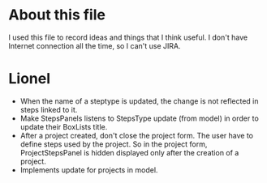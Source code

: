 # About this file
I used this file to record ideas and things that I think useful. I don't have Internet connection all
the time, so I can't use JIRA.

# Lionel
- When the name of a steptype is updated, the change is not reflected in steps linked to it.
- Make StepsPanels listens to StepsType update (from model) in order to update their BoxLists title.
- After a project created, don't close the project form. The user have to define steps used by the project. So in the project form, ProjectStepsPanel is hidden displayed only after the creation of a project.
- Implements update for projects in model.

